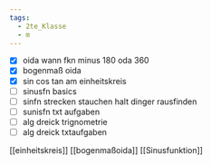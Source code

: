 ```yaml
---
tags:
  - 2te_Klasse
  - m
---
```


- [x] oida wann fkn minus 180 oda 360 
- [x] bogenmaß oida
- [x] sin cos tan am einheitskreis
- [ ] sinusfn basics
- [ ] sinfn strecken stauchen halt dinger rausfinden
- [ ] sunisfn txt aufgaben
- [ ] alg dreick trignometrie
- [ ] alg dreick txtaufgaben

[[einheitskreis]]
[[bogenmaßoida]]
[[Sinusfunktion]]